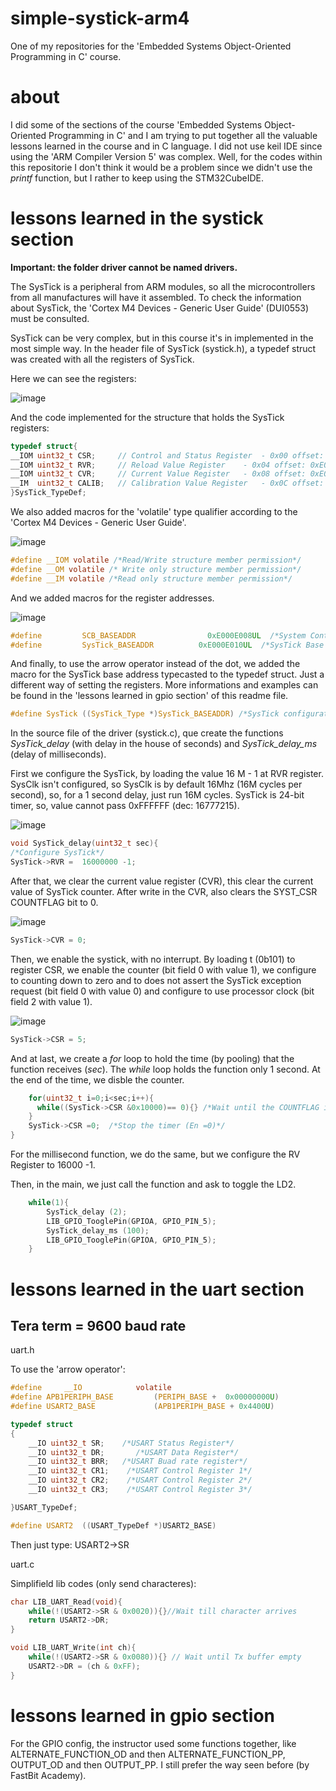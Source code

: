 # simple-systick-arm4
One of my repositories for the 'Embedded Systems Object-Oriented Programming in C' course.

# about

I did some of the sections of the course 'Embedded Systems Object-Oriented Programming in C' and I am trying to put together all the valuable lessons learned in the course and in C language. I did not use keil IDE since using the 'ARM Compiler Version 5' was complex. Well, for the codes within this repositorie I don't think it would be a problem since we didn't use the *printf* function, but I rather to keep using the STM32CubeIDE. 

# lessons learned in the systick section

**Important: the folder driver cannot be named drivers.**

The SysTick is a peripheral from ARM modules, so all the microcontrollers from all manufactures will have it assembled. To check the information about SysTick, the 'Cortex M4 Devices - Generic User Guide' (DUI0553) must be consulted.

SysTick can be very complex, but in this course it's in implemented in the most simple way. In the header file of SysTick (systick.h), a typedef struct was created with all the registers of SysTick.  

Here we can see the registers: 

![image](https://user-images.githubusercontent.com/58916022/212354006-b79e6914-6b7c-419f-8824-186f40257a6e.png)

And the code implemented for the structure that holds the SysTick registers:

```c
typedef struct{
__IOM uint32_t CSR;   	// Control and Status Register 	- 0x00 offset: 0xE000E010 + 0x0
__IOM uint32_t RVR;   	// Reload Value Register 	- 0x04 offset: 0xE000E010 + 0x4  
__IOM uint32_t CVR;   	// Current Value Register	- 0x08 offset: 0xE000E010 + 0x8    
__IM  uint32_t CALIB;	// Calibration Value Register	- 0x0C offset: 0xE000E010 + 0xC
}SysTick_TypeDef;
```

We also added macros for the 'volatile' type qualifier according to the 'Cortex M4 Devices - Generic User Guide'.

![image](https://user-images.githubusercontent.com/58916022/212356119-09076ecb-0ec4-48da-bd7f-64cd934956dd.png)

```c
#define __IOM volatile /*Read/Write structure member permission*/
#define __OM volatile /* Write only structure member permission*/
#define __IM volatile /*Read only structure member permission*/
```

And we added macros for the register addresses.

![image](https://user-images.githubusercontent.com/58916022/212356323-51566b99-a080-4f51-adbc-9601f27aa523.png)

```c
#define 		SCB_BASEADDR			    0xE000E008UL  /*System Control Base Address*/
#define 		SysTick_BASEADDR		  0xE000E010UL  /*SysTick Base Address*/
```

And finally, to use the arrow operator instead of the dot, we added the macro for the SysTick base address typecasted to the typedef struct. Just a different way of setting the registers. More informations and examples can be found in the 'lessons learned in gpio section' of this readme file.

```c
#define SysTick ((SysTick_Type *)SysTick_BASEADDR) /*SysTick configuration structure*/
```

In the source file of the driver (systick.c), que create the functions *SysTick_delay* (with delay in the house of seconds) and *SysTick_delay_ms* (delay of milliseconds).

First we configure the SysTick, by loading the value 16 M - 1 at RVR register. SysClk isn't configured, so SysClk is by default 16Mhz (16M cycles per second), so, for a 1 second delay, just run 16M cycles. SysTick is 24-bit timer, so, value cannot pass 0xFFFFFF (dec: 16777215).

![image](https://user-images.githubusercontent.com/58916022/212539069-399b966b-4f25-420b-abf4-dcea0a5bff42.png)

```c
void SysTick_delay(uint32_t sec){
/*Configure SysTick*/
SysTick->RVR =  16000000 -1;
```

After that, we clear the current value register (CVR), this clear the current value of SysTick counter. After write in the CVR, also clears the SYST_CSR COUNTFLAG bit to 0.

![image](https://user-images.githubusercontent.com/58916022/212539095-baca9dee-b8df-46ee-8d90-188a1a66ea4b.png)

```c
SysTick->CVR = 0; 
```

Then, we enable the systick, with no interrupt. By loading t (0b101) to register CSR, we enable the counter (bit field 0 with value 1), we configure to counting down to zero and to does not assert the SysTick exception request (bit field 0 with value 0) and configure to use processor clock (bit field 2 with value 1).

![image](https://user-images.githubusercontent.com/58916022/212539330-94754191-29d5-482e-be76-b3b170900a93.png)

```c
SysTick->CSR = 5;
```

And at last, we create a *for* loop to hold the time (by pooling) that the function receives (*sec*). The *while* loop holds the function only 1 second.
At the end of the time, we disble the counter.

```c
	for(uint32_t i=0;i<sec;i++){
	  while((SysTick->CSR &0x10000)== 0){} /*Wait until the COUNTFLAG is set*/
	}
	SysTick->CSR =0;  /*Stop the timer (En =0)*/
}
```

For the millisecond function, we do the same, but we configure the RV Register to 16000 -1.

Then, in the main, we just call the function and ask to toggle the LD2.

```c
	while(1){
		SysTick_delay (2);
		LIB_GPIO_TooglePin(GPIOA, GPIO_PIN_5);
		SysTick_delay_ms (100);
		LIB_GPIO_TooglePin(GPIOA, GPIO_PIN_5);
	}
```

# lessons learned in the uart section

Tera term = 9600 baud rate
---

uart.h

To use the 'arrow operator':

```c
#define		__IO			volatile
#define APB1PERIPH_BASE			(PERIPH_BASE +  0x00000000U)
#define USART2_BASE			    (APB1PERIPH_BASE + 0x4400U)

typedef struct
{
	__IO uint32_t SR;    /*USART Status Register*/
	__IO uint32_t DR;	 	/*USART Data Register*/
	__IO uint32_t BRR;   /*USART Buad rate register*/
	__IO uint32_t CR1;    /*USART Control Register 1*/
	__IO uint32_t CR2;    /*USART Control Register 2*/
	__IO uint32_t CR3;    /*USART Control Register 3*/

}USART_TypeDef;

#define	USART2	((USART_TypeDef *)USART2_BASE)
```
Then just type: USART2->SR

uart.c 

Simplifield lib codes (only send characteres):

```c
char LIB_UART_Read(void){
	while(!(USART2->SR & 0x0020)){}//Wait till character arrives
	return USART2->DR;
}

void LIB_UART_Write(int ch){
	while(!(USART2->SR & 0x0080)){} // Wait until Tx buffer empty
	USART2->DR = (ch & 0xFF);
}
```

# lessons learned in gpio section

For the GPIO config, the instructor used some functions together, like ALTERNATE_FUNCTION_OD and then ALTERNATE_FUNCTION_PP, OUTPUT_OD and then OUTPUT_PP. I still prefer the way seen before (by FastBit Academy).
